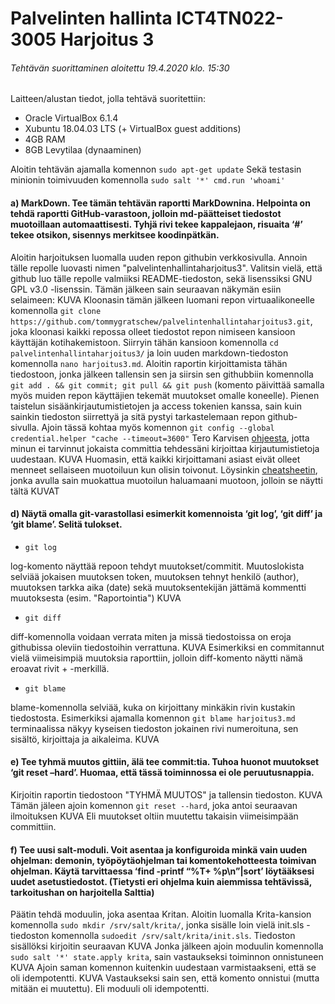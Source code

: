 # Palvelinten hallinta ICT4TN022-3005 Harjoitus 3

###### Tehtävän suorittaminen aloitettu 19.4.2020 klo. 15:30

Laitteen/alustan tiedot, jolla tehtävä suoritettiin:

* Oracle VirtualBox 6.1.4
* Xubuntu 18.04.03 LTS (+ VirtualBox guest additions)
* 4GB RAM
* 8GB Levytilaa (dynaaminen)

Aloitin tehtävän ajamalla komennon
`sudo apt-get update`
Sekä testasin minionin toimivuuden komennolla
`sudo salt '*' cmd.run 'whoami'`

#### a) MarkDown. Tee tämän tehtävän raportti MarkDownina. Helpointa on tehdä raportti GitHub-varastoon, jolloin md-päätteiset tiedostot muotoillaan automaattisesti. Tyhjä rivi tekee kappalejaon, risuaita ‘#’ tekee otsikon, sisennys merkitsee koodinpätkän.

Aloitin harjoituksen luomalla uuden repon githubin verkkosivulla.
 Annoin tälle repolle luovasti nimen "palvelintenhallintaharjoitus3".
 Valitsin vielä, että github luo tälle repolle valmiiksi README-tiedoston, sekä lisenssiksi GNU GPL v3.0 -lisenssin.
Tämän jälkeen sain seuraavan näkymän esiin selaimeen:
KUVA
Kloonasin tämän jälkeen luomani repon virtuaalikoneelle komennolla
`git clone https://github.com/tommygratschew/palvelintenhallintaharjoitus3.git`, joka kloonasi kaikki repossa olleet
tiedostot repon nimiseen kansioon käyttäjän kotihakemistoon. Siirryin tähän kansioon komennolla
`cd palvelintenhallintaharjoitus3/` ja loin uuden markdown-tiedoston komennolla `nano harjoitus3.md`. Aloitin
raportin kirjoittamista tähän tiedostoon, jonka jälkeen tallensin sen ja siirsin sen githubbiin komennolla
`git add . && git commit; git pull && git push` (komento päivittää samalla myös muiden repon käyttäjien tekemät muutokset omalle koneelle). Pienen taistelun sisäänkirjautumistietojen ja access tokenien kanssa,
sain kuin sainkin tiedoston siirrettyä ja sitä pystyi tarkastelemaan repon github-sivulla. Ajoin tässä kohtaa myös 
komennon `git config --global credential.helper "cache --timeout=3600"` Tero Karvisen [ohjeesta](http://terokarvinen.com/2016/publish-your-project-with-github), jotta minun ei tarvinnut jokaista committia tehdessäni kirjoittaa kirjautumistietoja uudestaan.
KUVA
Huomasin, että kaikki kirjoittamani asiast eivät olleet menneet sellaiseen muotoiluun kun olisin toivonut.
Löysinkin [cheatsheetin](https://github.com/adam-p/markdown-here/wiki/Markdown-Cheatsheet), jonka avulla sain muokattua
muotoilun haluamaani muotoon, jolloin se näytti tältä
KUVAT

#### d) Näytä omalla git-varastollasi esimerkit komennoista ‘git log’, ‘git diff’ ja ‘git blame’. Selitä tulokset.

* `git log`

log-komento näyttää repoon tehdyt muutokset/commitit. Muutoslokista selviää jokaisen muutoksen token, muutoksen tehnyt henkilö (author),
muutoksen tarkka aika (date) sekä muutoksentekijän jättämä kommentti muutoksesta (esim. "Raportointia")
KUVA

* `git diff`

diff-komennolla voidaan verrata miten ja missä tiedostoissa on eroja githubissa oleviin tiedostoihin verrattuna.
KUVA
Esimerkiksi en commitannut vielä viimeisimpiä muutoksia raporttiin, jolloin diff-komento näytti nämä eroavat rivit + -merkillä.

* `git blame`

blame-komennolla selviää, kuka on kirjoittany minkäkin rivin kustakin tiedostosta. Esimerkiksi ajamalla komennon `git blame harjoitus3.md` 
terminaalissa näkyy kyseisen tiedoston jokainen rivi numeroituna, sen sisältö, kirjoittaja ja aikaleima.
KUVA

#### e) Tee tyhmä muutos gittiin, älä tee commit:tia. Tuhoa huonot muutokset ‘git reset –hard’. Huomaa, että tässä toiminnossa ei ole peruutusnappia.

Kirjoitin raportin tiedostoon "TYHMÄ MUUTOS" ja tallensin tiedoston.
KUVA
Tämän jäleen ajoin komennon `git reset --hard`, joka antoi seuraavan ilmoituksen
KUVA
Eli muutokset oltiin muutettu takaisin viimeisimpään committiin.

#### f) Tee uusi salt-moduli. Voit asentaa ja konfiguroida minkä vain uuden ohjelman: demonin, työpöytäohjelman tai komentokehotteesta toimivan ohjelman. Käytä tarvittaessa ‘find -printf “%T+ %p\n”|sort’ löytääksesi uudet asetustiedostot. (Tietysti eri ohjelma kuin aiemmissa tehtävissä, tarkoitushan on harjoitella Salttia)

Päätin tehdä moduulin, joka asentaa Kritan. Aloitin luomalla Krita-kansion komennolla `sudo mkdir /srv/salt/krita/`, jonka sisälle loin vielä init.sls -tiedoston komennolla `sudoedit /srv/salt/krita/init.sls`. Tiedoston sisällöksi kirjoitin seuraavan
KUVA
Jonka jälkeen ajoin moduulin komennolla `sudo salt '*' state.apply krita`, sain vastaukseksi toiminnon onnistuneen
KUVA
Ajoin saman komennon kuitenkin uudestaan varmistaakseni, että se oli idempotentti.
KUVA
Vastaukseksi sain sen, että komento onnistui (mutta mitään ei muutettu). Eli moduuli oli idempotentti.

